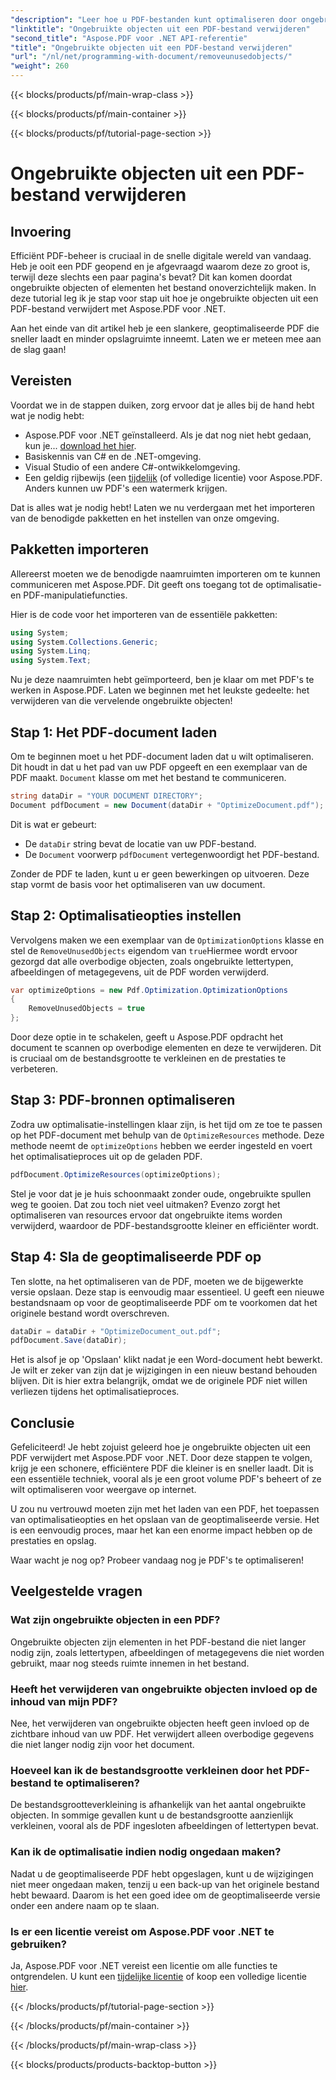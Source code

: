 ```yaml
---
"description": "Leer hoe u PDF-bestanden kunt optimaliseren door ongebruikte objecten te verwijderen met Aspose.PDF voor .NET. Stapsgewijze handleiding voor het verkleinen van de bestandsgrootte en het verbeteren van de prestaties."
"linktitle": "Ongebruikte objecten uit een PDF-bestand verwijderen"
"second_title": "Aspose.PDF voor .NET API-referentie"
"title": "Ongebruikte objecten uit een PDF-bestand verwijderen"
"url": "/nl/net/programming-with-document/removeunusedobjects/"
"weight": 260
---
```


{{< blocks/products/pf/main-wrap-class >}}

{{< blocks/products/pf/main-container >}}

{{< blocks/products/pf/tutorial-page-section >}}

# Ongebruikte objecten uit een PDF-bestand verwijderen

## Invoering

Efficiënt PDF-beheer is cruciaal in de snelle digitale wereld van vandaag. Heb je ooit een PDF geopend en je afgevraagd waarom deze zo groot is, terwijl deze slechts een paar pagina's bevat? Dit kan komen doordat ongebruikte objecten of elementen het bestand onoverzichtelijk maken. In deze tutorial leg ik je stap voor stap uit hoe je ongebruikte objecten uit een PDF-bestand verwijdert met Aspose.PDF voor .NET. 

Aan het einde van dit artikel heb je een slankere, geoptimaliseerde PDF die sneller laadt en minder opslagruimte inneemt. Laten we er meteen mee aan de slag gaan!

## Vereisten

Voordat we in de stappen duiken, zorg ervoor dat je alles bij de hand hebt wat je nodig hebt:

- Aspose.PDF voor .NET geïnstalleerd. Als je dat nog niet hebt gedaan, kun je... [download het hier](https://releases.aspose.com/pdf/net/).
- Basiskennis van C# en de .NET-omgeving.
- Visual Studio of een andere C#-ontwikkelomgeving.
- Een geldig rijbewijs (een [tijdelijk](https://purchase.aspose.com/temporary-license/) (of volledige licentie) voor Aspose.PDF. Anders kunnen uw PDF's een watermerk krijgen.
  
Dat is alles wat je nodig hebt! Laten we nu verdergaan met het importeren van de benodigde pakketten en het instellen van onze omgeving.

## Pakketten importeren

Allereerst moeten we de benodigde naamruimten importeren om te kunnen communiceren met Aspose.PDF. Dit geeft ons toegang tot de optimalisatie- en PDF-manipulatiefuncties.

Hier is de code voor het importeren van de essentiële pakketten:

```csharp
using System;
using System.Collections.Generic;
using System.Linq;
using System.Text;
```

Nu je deze naamruimten hebt geïmporteerd, ben je klaar om met PDF's te werken in Aspose.PDF. Laten we beginnen met het leukste gedeelte: het verwijderen van die vervelende ongebruikte objecten!

## Stap 1: Het PDF-document laden

Om te beginnen moet u het PDF-document laden dat u wilt optimaliseren. Dit houdt in dat u het pad van uw PDF opgeeft en een exemplaar van de PDF maakt. `Document` klasse om met het bestand te communiceren.

```csharp
string dataDir = "YOUR DOCUMENT DIRECTORY";
Document pdfDocument = new Document(dataDir + "OptimizeDocument.pdf");
```

Dit is wat er gebeurt:
- De `dataDir` string bevat de locatie van uw PDF-bestand.
- De `Document` voorwerp `pdfDocument` vertegenwoordigt het PDF-bestand.

Zonder de PDF te laden, kunt u er geen bewerkingen op uitvoeren. Deze stap vormt de basis voor het optimaliseren van uw document.

## Stap 2: Optimalisatieopties instellen

Vervolgens maken we een exemplaar van de `OptimizationOptions` klasse en stel de `RemoveUnusedObjects` eigendom van `true`Hiermee wordt ervoor gezorgd dat alle overbodige objecten, zoals ongebruikte lettertypen, afbeeldingen of metagegevens, uit de PDF worden verwijderd.

```csharp
var optimizeOptions = new Pdf.Optimization.OptimizationOptions
{
    RemoveUnusedObjects = true
};
```

Door deze optie in te schakelen, geeft u Aspose.PDF opdracht het document te scannen op overbodige elementen en deze te verwijderen. Dit is cruciaal om de bestandsgrootte te verkleinen en de prestaties te verbeteren.

## Stap 3: PDF-bronnen optimaliseren

Zodra uw optimalisatie-instellingen klaar zijn, is het tijd om ze toe te passen op het PDF-document met behulp van de `OptimizeResources` methode. Deze methode neemt de `optimizeOptions` hebben we eerder ingesteld en voert het optimalisatieproces uit op de geladen PDF.

```csharp
pdfDocument.OptimizeResources(optimizeOptions);
```

Stel je voor dat je je huis schoonmaakt zonder oude, ongebruikte spullen weg te gooien. Dat zou toch niet veel uitmaken? Evenzo zorgt het optimaliseren van resources ervoor dat ongebruikte items worden verwijderd, waardoor de PDF-bestandsgrootte kleiner en efficiënter wordt.

## Stap 4: Sla de geoptimaliseerde PDF op

Ten slotte, na het optimaliseren van de PDF, moeten we de bijgewerkte versie opslaan. Deze stap is eenvoudig maar essentieel. U geeft een nieuwe bestandsnaam op voor de geoptimaliseerde PDF om te voorkomen dat het originele bestand wordt overschreven.

```csharp
dataDir = dataDir + "OptimizeDocument_out.pdf";
pdfDocument.Save(dataDir);
```

Het is alsof je op 'Opslaan' klikt nadat je een Word-document hebt bewerkt. Je wilt er zeker van zijn dat je wijzigingen in een nieuw bestand behouden blijven. Dit is hier extra belangrijk, omdat we de originele PDF niet willen verliezen tijdens het optimalisatieproces.

## Conclusie

Gefeliciteerd! Je hebt zojuist geleerd hoe je ongebruikte objecten uit een PDF verwijdert met Aspose.PDF voor .NET. Door deze stappen te volgen, krijg je een schonere, efficiëntere PDF die kleiner is en sneller laadt. Dit is een essentiële techniek, vooral als je een groot volume PDF's beheert of ze wilt optimaliseren voor weergave op internet.

U zou nu vertrouwd moeten zijn met het laden van een PDF, het toepassen van optimalisatieopties en het opslaan van de geoptimaliseerde versie. Het is een eenvoudig proces, maar het kan een enorme impact hebben op de prestaties en opslag.

Waar wacht je nog op? Probeer vandaag nog je PDF's te optimaliseren!

## Veelgestelde vragen

### Wat zijn ongebruikte objecten in een PDF?
Ongebruikte objecten zijn elementen in het PDF-bestand die niet langer nodig zijn, zoals lettertypen, afbeeldingen of metagegevens die niet worden gebruikt, maar nog steeds ruimte innemen in het bestand.

### Heeft het verwijderen van ongebruikte objecten invloed op de inhoud van mijn PDF?
Nee, het verwijderen van ongebruikte objecten heeft geen invloed op de zichtbare inhoud van uw PDF. Het verwijdert alleen overbodige gegevens die niet langer nodig zijn voor het document.

### Hoeveel kan ik de bestandsgrootte verkleinen door het PDF-bestand te optimaliseren?
De bestandsgrootteverkleining is afhankelijk van het aantal ongebruikte objecten. In sommige gevallen kunt u de bestandsgrootte aanzienlijk verkleinen, vooral als de PDF ingesloten afbeeldingen of lettertypen bevat.

### Kan ik de optimalisatie indien nodig ongedaan maken?
Nadat u de geoptimaliseerde PDF hebt opgeslagen, kunt u de wijzigingen niet meer ongedaan maken, tenzij u een back-up van het originele bestand hebt bewaard. Daarom is het een goed idee om de geoptimaliseerde versie onder een andere naam op te slaan.

### Is er een licentie vereist om Aspose.PDF voor .NET te gebruiken?
Ja, Aspose.PDF voor .NET vereist een licentie om alle functies te ontgrendelen. U kunt een [tijdelijke licentie](https://purchase.aspose.com/temporary-license/) of koop een volledige licentie [hier](https://purchase.aspose.com/buy).

{{< /blocks/products/pf/tutorial-page-section >}}

{{< /blocks/products/pf/main-container >}}

{{< /blocks/products/pf/main-wrap-class >}}

{{< blocks/products/products-backtop-button >}}